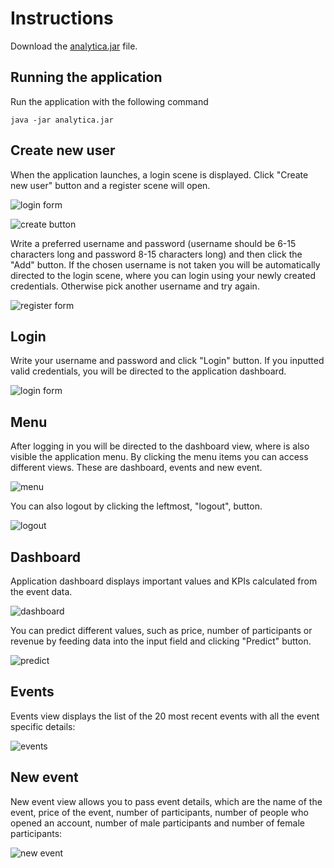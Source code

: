 # Instructions

Download the [analytica.jar](https://github.com/MikaelTornwall/ot-harjoitustyo/releases/tag/loppupalautus) file.

## Running the application

Run the application with the following command

`java -jar analytica.jar`

## Create new user

When the application launches, a login scene is displayed. Click "Create new user" button and a register scene will open.

![login form](https://github.com/MikaelTornwall/ot-harjoitustyo/blob/master/documentation/images/logininstruction.png?raw=true)

![create button](https://github.com/MikaelTornwall/ot-harjoitustyo/blob/master/documentation/images/createinstruction.png?raw=true)

Write a preferred username and password (username should be 6-15 characters long and password 8-15 characters long) and then click the "Add" button. If the chosen username is not taken you will be automatically directed to the login scene, where you can login using your newly created credentials. Otherwise pick another username and try again.

![register form](https://github.com/MikaelTornwall/ot-harjoitustyo/blob/master/documentation/images/signupinstruction.png?raw=true)

## Login

Write your username and password and click "Login" button. If you inputted valid credentials, you will be directed to the application dashboard.

![login form](https://github.com/MikaelTornwall/ot-harjoitustyo/blob/master/documentation/images/logininstruction.png?raw=true)

## Menu

After logging in you will be directed to the dashboard view, where is also visible the application menu. By clicking the menu items you can access different views. These are dashboard, events and new event.

![menu](https://github.com/MikaelTornwall/ot-harjoitustyo/blob/master/documentation/images/menuinstruction.png?raw=true)

You can also logout by clicking the leftmost, "logout", button.

![logout](https://github.com/MikaelTornwall/ot-harjoitustyo/blob/master/documentation/images/logoutinstruction.png?raw=true)

## Dashboard

Application dashboard displays important values and KPIs calculated from the event data.

![dashboard](https://github.com/MikaelTornwall/ot-harjoitustyo/blob/master/documentation/images/dashboardinstruction.png?raw=true)

You can predict different values, such as price, number of participants or revenue by feeding data into the input field and clicking "Predict" button.

![predict](https://github.com/MikaelTornwall/ot-harjoitustyo/blob/master/documentation/images/predictinstruction.png?raw=true)

## Events

Events view displays the list of the 20 most recent events with all the event specific details:

![events](https://github.com/MikaelTornwall/ot-harjoitustyo/blob/master/documentation/images/eventsinstruction.png?raw=true)

## New event

New event view allows you to pass event details, which are the name of the event, price of the event, number of participants, number of people who opened an account, number of male participants and number of female participants:

![new event](https://github.com/MikaelTornwall/ot-harjoitustyo/blob/master/documentation/images/addeventinstruction.png?raw=true)

